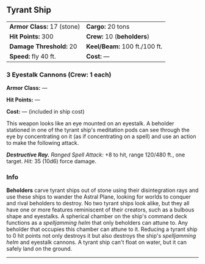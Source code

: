 ﻿## Tyrant Ship

|                             |                                |
|-----------------------------|--------------------------------|
| **Armor Class:** 17 (stone) | **Cargo:** 20 tons             |
| **Hit Points:** 300         | **Crew:** 10 (**beholders**)   |
| **Damage Threshold:** 20    | **Keel/Beam:** 100 ft./100 ft. |
| **Speed:** fly 40 ft.       | **Cost:** —                    |

### 3 Eyestalk Cannons (Crew: 1 each)

**Armor Class:** —

**Hit Points:** —

**Cost:** — (included in ship cost)

This weapon looks like an eye mounted on an eyestalk. A beholder stationed in one of the tyrant ship's meditation pods can see through the eye by concentrating on it (as if concentrating on a spell) and use an action to make the following attack.

***Destructive Ray.*** *Ranged Spell Attack:*  +8 to hit, range 120/480 ft., one target. *Hit:* 35 (10d6) force damage.

### Info

**Beholders** carve tyrant ships out of stone using their disintegration rays and use these ships to wander the Astral Plane, looking for worlds to conquer and rival beholders to destroy. No two tyrant ships look alike, but they all have one or more features reminiscent of their creators, such as a bulbous shape and eyestalks.
A spherical chamber on the ship's command deck functions as a *spelljamming helm* that only beholders can attune to. Any beholder that occupies this chamber can attune to it. Reducing a tyrant ship to 0 hit points not only destroys it but also destroys the ship's *spelljamming helm* and eyestalk cannons.
A tyrant ship can't float on water, but it can safely land on the ground.

---

